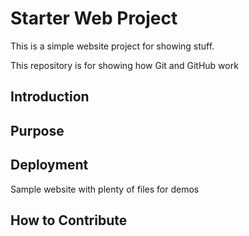 # Starter Web Project
This is a simple website project for showing stuff.

This repository is for showing how Git and GitHub work
## Introduction

## Purpose

## Deployment

Sample website with plenty of files for demos

## How to Contribute